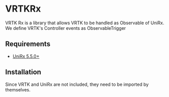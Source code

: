 # VRTKRx
VRTK Rx is a library that allows VRTK to be handled as Observable of UniRx. We define VRTK's Controller events as ObservableTrigger
## Requirements
- [UniRx 5.5.0+](https://github.com/neuecc/UniRx)
## Installation
Since VRTK and UniRx are not included, they need to be imported by themselves.
